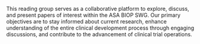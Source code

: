 This reading group serves as a collaborative platform to explore, discuss, and present papers of interest within the ASA BIOP SWG. Our primary objectives are to stay informed about current research, enhance understanding of the entire clinical development process through engaging discussions, and contribute to the advancement of clinical trial operations.
